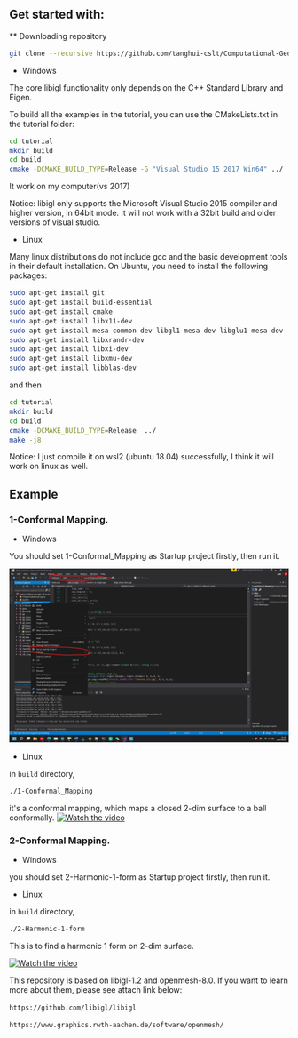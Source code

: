 
## Get started with:

** Downloading repository
```bash
git clone --recursive https://github.com/tanghui-cslt/Computational-Geometry.git
```

* Windows

The core libigl functionality only depends on the C++ Standard Library and
Eigen.

To build all the examples in the tutorial, you can use the CMakeLists.txt in
the tutorial folder:


```bash
cd tutorial
mkdir build
cd build
cmake -DCMAKE_BUILD_TYPE=Release -G "Visual Studio 15 2017 Win64" ../
```

It work on my computer(vs 2017)

Notice: libigl only supports the Microsoft Visual Studio 2015 compiler and higher version, in 64bit mode. It will not work with a 32bit build and  older versions of visual studio.


* Linux

Many linux distributions do not include gcc and the basic development tools in their default installation. On Ubuntu, you need to install the following packages:

```bash
sudo apt-get install git
sudo apt-get install build-essential
sudo apt-get install cmake
sudo apt-get install libx11-dev
sudo apt-get install mesa-common-dev libgl1-mesa-dev libglu1-mesa-dev
sudo apt-get install libxrandr-dev
sudo apt-get install libxi-dev
sudo apt-get install libxmu-dev
sudo apt-get install libblas-dev
```

and then 

```bash
cd tutorial
mkdir build
cd build
cmake -DCMAKE_BUILD_TYPE=Release  ../
make -j8
```

Notice: I just compile it on wsl2 (ubuntu 18.04) successfully,  I think it will work on linux as well.

## Example

### 1-Conformal Mapping.

* Windows

You should set 1-Conformal_Mapping as Startup project firstly, then run it.

![](./setting-1.png)

* Linux 

in `build` directory, 

```bash
./1-Conformal_Mapping
```

it's a conformal mapping, which maps a closed 2-dim surface to a ball conformally. 
[![Watch the video](https://img.youtube.com/vi/EH7h7xJbSqo/maxresdefault.jpg)](https://www.youtube.com/watch?v=EH7h7xJbSqo)

### 2-Conformal Mapping.

* Windows

you should set 2-Harmonic-1-form as Startup project firstly,  then run it.


* Linux 

in `build` directory, 

```bash
./2-Harmonic-1-form
```

This is to find a harmonic 1 form on 2-dim surface.

[![Watch the video](https://img.youtube.com/vi/DXdiTTghm_0/maxresdefault.jpg)](https://www.youtube.com/watch?v=DXdiTTghm_0)

This repository is based on libigl-1.2 and openmesh-8.0. If you want to learn more about them, please see attach link below:

`https://github.com/libigl/libigl`

`https://www.graphics.rwth-aachen.de/software/openmesh/` 
 